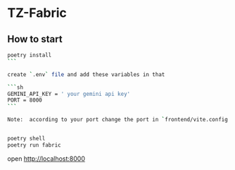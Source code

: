 # TZ-Fabric

## How to start

````sh
poetry install
```

create `.env` file and add these variables in that

```sh
GEMINI_API_KEY = ' your gemini api key'
PORT = 8000
```

Note:  according to your port change the port in `frontend/vite.config.ts` and `VITE_API_URL`


poetry shell
poetry run fabric
````

open [http://localhost:8000](http://127.0.0.1:8000)
